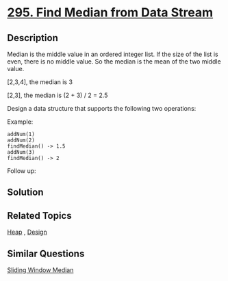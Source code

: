 # [295. Find Median from Data Stream](https://leetcode.com/problems/find-median-from-data-stream)

## Description

Median is the middle value in an ordered integer list. If the size of the list is even, there is no middle value. So the median is the mean of the two middle value.

[2,3,4], the median is 3

[2,3], the median is (2 + 3) / 2 = 2.5

Design a data structure that supports the following two operations:

 

Example:

```
addNum(1)
addNum(2)
findMedian() -> 1.5
addNum(3) 
findMedian() -> 2
```

 

Follow up:

## Solution



## Related Topics

[Heap](https://leetcode.com/tag/heap/) , [Design](https://leetcode.com/tag/design/) 

## Similar Questions

[Sliding Window Median](https://leetcode.com/problems/sliding-window-median/)
